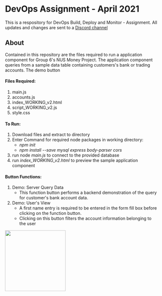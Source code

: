 # DevOps Assignment - April 2021

This is a respository for DevOps Build, Deploy and Monitor - Assignment.
All updates and changes are sent to a [Discord channel](https://discord.gg/9DURXVr3M9)

## About
Contained in this repository are the files required to run a application component for Group 6's NUS Money Project.
The application component queries from a sample data table containing customers's bank or trading accounts.
The demo button

#### Files Required:
1. main.js
2. accounts.js
3. index_WORKING_v2.html
4. script_WORKING_v2.js
5. style.css

#### To Run:
1) Download files and extract to directory
2) Enter Command for required node packages in working directory: 
    * *npm init*
    * *npm install --save mysql express body-parser cors*
3) run node *main.js* to connect to the provided database
4) run *index_WORKING_v2.html* to preview the sample application component

#### Button Functions:
1) Demo: Server Query Data
      * This function button performs a backend demonstration of the query for customer's bank account data.
2) Demo: User's View
      * A first name entry is required to be entered in the form fill box before clicking on the function button.
      * Clicking on this button filters the account information belonging to the user
<img src="https://github.com/xyangp/devops-assignment/blob/d613d48521e7df6880102ca30f6b953a915126fb/Screenshot%202021-04-19%20191846.png"  height="200">
